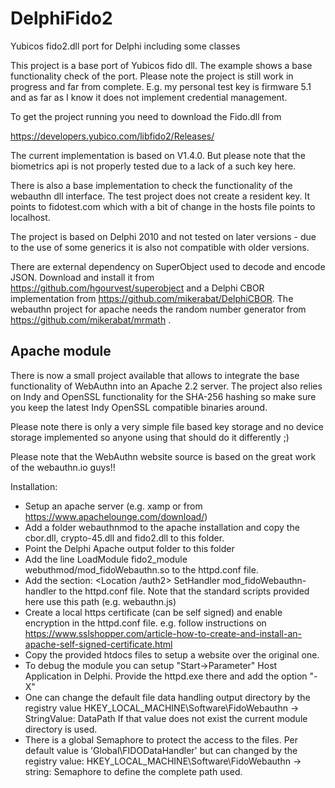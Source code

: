 # DelphiFido2
Yubicos fido2.dll port for Delphi including some classes

This project is a base port of Yubicos fido dll. The example shows
a base functionality check of the port. Please note the project
is still work in progress and far from complete. E.g. my personal
test key is firmware 5.1 and as far as I know it does not implement 
credential management.

To get the project running you need to download the Fido.dll from

https://developers.yubico.com/libfido2/Releases/

The current implementation is based on V1.4.0. But please note that the
biometrics api is not properly tested due to a lack of a such key here.

There is also a base implementation to check the functionality of the webauthn 
dll interface. The test project does not create a resident key. It points to 
fidotest.com which with a bit of change in the hosts file points to localhost.

The project is based on Delphi 2010 and not tested on later versions - due to 
the use of some generics it is also not compatible with older versions.

There are external dependency on SuperObject used to decode and encode JSON.
Download and install it from https://github.com/hgourvest/superobject
and a Delphi CBOR implementation from https://github.com/mikerabat/DelphiCBOR.
The webauthn project for apache needs the random number generator from
https://github.com/mikerabat/mrmath . 


## Apache module ##

There is now a small project available that allows to integrate the base functionality
of WebAuthn into an Apache 2.2 server. The project also relies on Indy and OpenSSL functionality for
the SHA-256 hashing so make sure you keep the latest Indy OpenSSL compatible binaries around.

Please note there is only a very simple file based key storage and no device storage implemented so anyone using that
should do it differently ;)

Please note that the WebAuthn website source is based on the great work of the webauthn.io guys!!

Installation:
* Setup an apache server (e.g. xamp or from https://www.apachelounge.com/download/)
* Add a folder webauthnmod to the apache installation and copy the cbor.dll, crypto-45.dll and fido2.dll to this folder.
* Point the Delphi Apache output folder to this folder
* Add the line 
   LoadModule fido2_module webuthmod/mod_fidoWebauthn.so
  to the httpd.conf file.
* Add the section: 
   <Location /auth2>
	SetHandler mod_fidoWebauthn-handler
   </Location>
   to the httpd.conf file. Note that the standard scripts provided here use this path (e.g. webauthn.js)
* Create a local https certificate (can be self signed) and enable encryption in the httpd.conf file.
  e.g. follow instructions on https://www.sslshopper.com/article-how-to-create-and-install-an-apache-self-signed-certificate.html
* Copy the provided htdocs files to setup a website over the original one.  
* To debug the module you can setup "Start->Parameter" Host Application in Delphi. Provide the httpd.exe there and add the option "-X" 
* One can change the default file data handling output directory by the registry value
     HKEY_LOCAL_MACHINE\Software\FidoWebauthn
           -> StringValue: DataPath
  If that value does not exist the current module directory is used.
* There is a global Semaphore to protect the access to the files. Per default value is 'Global\FIDODataHandler' but can changed
  by the registry value:
      HKEY_LOCAL_MACHINE\Software\FidoWebauthn
	  -> string: Semaphore to define the complete path used.